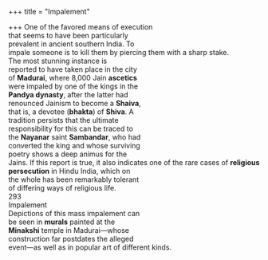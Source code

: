 +++
title = "Impalement"

+++
One of the favored means of execution  
that seems to have been particularly  
prevalent in ancient southern India. To  
impale someone is to kill them by piercing them with a sharp stake.  
The most stunning instance is  
reported to have taken place in the city  
of **Madurai**, where 8,000 Jain **ascetics**  
were impaled by one of the kings in the  
**Pandya dynasty**, after the latter had  
renounced Jainism to become a **Shaiva**,  
that is, a devotee (**bhakta**) of **Shiva**. A  
tradition persists that the ultimate  
responsibility for this can be traced to  
the **Nayanar** saint **Sambandar**, who had  
converted the king and whose surviving  
poetry shows a deep animus for the  
Jains. If this report is true, it also indicates one of the rare cases of **religious**  
**persecution** in Hindu India, which on  
the whole has been remarkably tolerant  
of differing ways of religious life.  
293  
Impalement  
Depictions of this mass impalement can  
be seen in **murals** painted at the  
**Minakshi** temple in Madurai—whose  
construction far postdates the alleged  
event—as well as in popular art of different kinds.